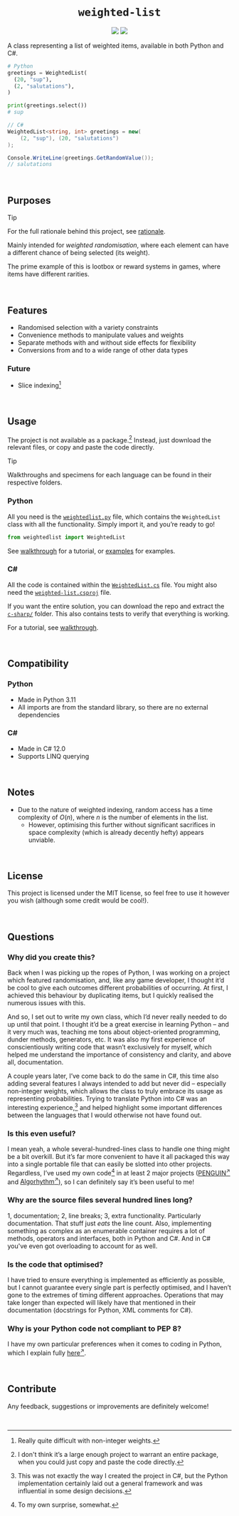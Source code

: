 <h1 align="center"> <code> weighted-list </code> </h1>

<div align="center">
  <img src="https://github.com/Sup2point0/weighted-list/actions/workflows/test-py.yml/badge.svg">
  <img src="https://github.com/Sup2point0/weighted-list/actions/workflows/test-cs.yml/badge.svg">
</div>

A class representing a list of weighted items, available in both Python and C#.


```py
# Python
greetings = WeightedList(
  (20, "sup"),
  (2, "salutations"),
)

print(greetings.select())
# sup
```

```cs
// C#
WeightedList<string, int> greetings = new(
    (2, "sup"), (20, "salutations")
);

Console.WriteLine(greetings.GetRandomValue());
// salutations
```


<br>


## Purposes

> [!TIP]
> For the full rationale behind this project, see [rationale](rationale.md).

Mainly intended for *weighted randomisation*, where each element can have a different chance of being selected (its weight).

The prime example of this is lootbox or reward systems in games, where items have different rarities.


<br>


## Features

- Randomised selection with a variety constraints
- Convenience methods to manipulate values and weights
- Separate methods with and without side effects for flexibility
- Conversions from and to a wide range of other data types

### Future
- Slice indexing[^slice]

[^slice]: Really quite difficult with non-integer weights.


<br>


## Usage

The project is not available as a package.[^package] Instead, just download the relevant files, or copy and paste the code directly.

[^package]: I don't think it’s a large enough project to warrant an entire package, when you could just copy and paste the code directly.

> [!TIP]
> Walkthroughs and specimens for each language can be found in their respective folders.

### Python
All you need is the [`weightedlist.py`](python/source/weighted_list.py) file, which contains the `WeightedList` class with all the functionality. Simply import it, and you’re ready to go!

```py
from weightedlist import WeightedList
```

See [walkthrough](python/walkthrough.md) for a tutorial, or [examples](python/examples.md) for examples.

<!--
### Implementation
A `WeightedList` works just like how a `list` does, except rather than storing the values themselves, it stores `WeightedItem` objects. The value and weight of each item can be accessed through the `value` and `weight` attributes, respectively. These are passed in as pairs when instantiating the list:

```py
wl = WeightedList(
  (2, "sup"),
  (7, "nova"),
  (13, "shard"),
  ...
)
```

The `weight` of each item can be thought of as how many duplicates are stored (which would replicate the weighting mechanic):

```py
>>> wl = WeightedList(sup = 2, nova = 7)

>>> wl[0].value
'sup'
>>> wl[1].value
'sup'
>>> wl[2].value
'nova'
>>> wl[8].value
'nova'

>>> wl.selects(7)
['nova', 'sup', 'nova', 'nova', 'sup', 'nova', 'nova']
# 'nova' has a higher change of being selected
```
-->

### C#
All the code is contained within the [`WeightedList.cs`](c-sharp/weighted-list/weighted-list.cs) file. You might also need the [`weighted-list.csproj`](c-sharp/weighted-list/weighted-list.csproj) file.

If you want the entire solution, you can download the repo and extract the [`c-sharp/`](c-sharp/) folder. This also contains tests to verify that everything is working.

For a tutorial, see [walkthrough](c-sharp/walkthrough.md).


<br>


## Compatibility

### Python
- Made in Python 3.11
- All imports are from the standard library, so there are no external dependencies

### C#
- Made in C# 12.0
- Supports LINQ querying


<br>


## Notes

- Due to the nature of weighted indexing, random access has a time complexity of $O(n)$, where $n$ is the number of elements in the list.
  - However, optimising this further without significant sacrifices in space complexity (which is already decently hefty) appears unviable.


<br>


## License

This project is licensed under the MIT license, so feel free to use it however you wish (although some credit would be cool!).


<br>


## Questions

### Why did you create this?
Back when I was picking up the ropes of Python, I was working on a project which featured randomisation, and, like any game developer, I thought it’d be cool to give each outcomes different probabilities of occurring. At first, I achieved this behaviour by duplicating items, but I quickly realised the numerous issues with this.

And so, I set out to write my own class, which I’d never really needed to do up until that point. I thought it’d be a great exercise in learning Python – and it very much was, teaching me tons about object-oriented programming, dunder methods, generators, etc. It was also my first experience of conscientiously writing code that wasn’t exclusively for myself, which helped me understand the importance of consistency and clarity, and above all, documentation.

A couple years later, I’ve come back to do the same in C#, this time also adding several features I always intended to add but never did – especially non-integer weights, which allows the class to truly embrace its usage as representing probabilities. Trying to translate Python into C# was an interesting experience,[^translate] and helped highlight some important differences between the languages that I would otherwise not have found out.

[^translate]: This was not exactly the way I created the project in C#, but the Python implementation certainly laid out a general framework and was influential in some design decisions.

### Is this even useful?
I mean yeah, a whole several-hundred-lines class to handle one thing might be a bit overkill. But it’s far more convenient to have it all packaged this way into a single portable file that can easily be slotted into other projects. Regardless, I’ve used my own code[^surprise] in at least 2 major projects ([PENGUIN<sup>↗</sup>](https://github.com/Sup2point0/PENGUIN) and [Algorhythm<sup>↗</sup>](https://Sup2point0/Algorhythm)), so I can definitely say it’s been useful to me!

[^surprise]: To my own surprise, somewhat.

### Why are the source files several hundred lines long?
1, documentation; 2, line breaks; 3, extra functionality. Particularly documentation. That stuff just *eats* the line count. Also, implementing something as complex as an enumerable container requires a lot of methods, operators and interfaces, both in Python and C#. And in C# you've even got overloading to account for as well.

### Is the code that optimised?
I have tried to ensure everything is implemented as efficiently as possible, but I cannot guarantee every single part is perfectly optimised, and I haven’t gone to the extremes of timing different approaches. Operations that may take longer than expected will likely have that mentioned in their documentation (docstrings for Python, XML comments for C#).

### Why is your Python code not compliant to PEP 8?
I have my own particular preferences when it comes to coding in Python, which I explain fully [here<sup>↗</sup>](https://github.com/Sup2point0/Assort/blob/origin/~dev/Python%20Syntax.md).


<br>


## Contribute

Any feedback, suggestions or improvements are definitely welcome!


<br>


<!-- what you lookin at? -->
